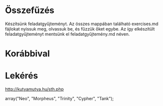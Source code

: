 # Összefűzés
Készítsünk feladatgyűjteményt. Az összes mappában található exercises.md fájlokat nyissuk meg, olvassuk be, és fűzzük őket egybe. Az így
elkészítült feladatgyűjteményt mentsünk el feladatgyűjtemény.md néven.

# Korábbival

# Lekérés
http://kutyamutya.hu/sth.php

array("Neo", "Morpheus", "Trinity", "Cypher", "Tank");
